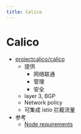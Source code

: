 ```yaml
---
title: Calico
---
```


# Calico

- [projectcalico/calico](https://github.com/projectcalico/calico)
  - 提供
    - 网络联通
    - 管理
    - 安全
  - layer 3, BGP
  - Network policy
  - 可集成 istio 拦截流量
- 参考
  - [Node requirements](https://docs.projectcalico.org/getting-started/kubernetes/requirements)
